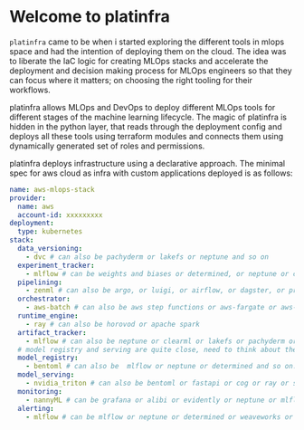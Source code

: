 # Welcome to platinfra

`platinfra` came to be when i started exploring the different tools in mlops space and had the intention of deploying them on the cloud. The idea was to liberate the IaC logic for creating MLOps stacks and accelerate the deployment and decision making process for MLOps engineers so that they can focus where it matters; on choosing the right tooling for their workflows.

platinfra allows MLOps and DevOps to deploy different MLOps tools for different stages of the machine learning lifecycle. The magic of platinfra is hidden in the python layer, that reads through the deployment config and deploys all these tools using terraform modules and connects them using dynamically generated set of roles and permissions.

platinfra deploys infrastructure using a declarative approach. The minimal spec for aws cloud as infra with custom applications deployed is as follows:

```yaml
name: aws-mlops-stack
provider:
  name: aws
  account-id: xxxxxxxxx
deployment:
  type: kubernetes
stack:
  data_versioning:
    - dvc # can also be pachyderm or lakefs or neptune and so on
  experiment_tracker:
    - mlflow # can be weights and biases or determined, or neptune or clearml and so on...
  pipelining:
    - zenml # can also be argo, or luigi, or airflow, or dagster, or prefect or flyte or kubeflow and so on...
  orchestrator:
    - aws-batch # can also be aws step functions or aws-fargate or aws-eks or azure-aks and so on...
  runtime_engine:
    - ray # can also be horovod or apache spark
  artifact_tracker:
    - mlflow # can also be neptune or clearml or lakefs or pachyderm or determined or wandb and so on...
  # model registry and serving are quite close, need to think about them...
  model_registry:
    - bentoml # can also be  mlflow or neptune or determined and so on...
  model_serving:
    - nvidia_triton # can also be bentoml or fastapi or cog or ray or seldoncore or tf serving
  monitoring:
    - nannyML # can be grafana or alibi or evidently or neptune or mlflow or prometheus or weaveworks and so on...
  alerting:
    - mlflow # can be mlflow or neptune or determined or weaveworks or prometheus or grafana and so on...
```
